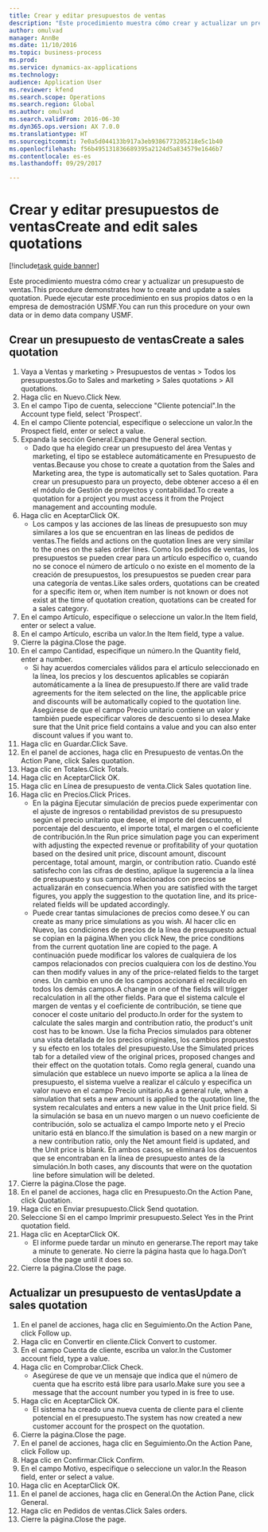 ```yaml
--- 
title: Crear y editar presupuestos de ventas
description: "Este procedimiento muestra cómo crear y actualizar un presupuesto de ventas."
author: omulvad
manager: AnnBe
ms.date: 11/10/2016
ms.topic: business-process
ms.prod: 
ms.service: dynamics-ax-applications
ms.technology: 
audience: Application User
ms.reviewer: kfend
ms.search.scope: Operations
ms.search.region: Global
ms.author: omulvad
ms.search.validFrom: 2016-06-30
ms.dyn365.ops.version: AX 7.0.0
ms.translationtype: HT
ms.sourcegitcommit: 7e0a5d044133b917a3eb9386773205218e5c1b40
ms.openlocfilehash: f56b495131836689395a2124d5a834579e1646b7
ms.contentlocale: es-es
ms.lasthandoff: 09/29/2017

---
```

# <a name="create-and-edit-sales-quotations"></a><span data-ttu-id="6a4d9-103">Crear y editar presupuestos de ventas</span><span class="sxs-lookup"><span data-stu-id="6a4d9-103">Create and edit sales quotations</span></span>

[!include[task guide banner](../../includes/task-guide-banner.md)]

<span data-ttu-id="6a4d9-104">Este procedimiento muestra cómo crear y actualizar un presupuesto de ventas.</span><span class="sxs-lookup"><span data-stu-id="6a4d9-104">This procedure demonstrates how to create and update a sales quotation.</span></span> <span data-ttu-id="6a4d9-105">Puede ejecutar este procedimiento en sus propios datos o en la empresa de demostración USMF.</span><span class="sxs-lookup"><span data-stu-id="6a4d9-105">You can run this procedure on your own data or in demo data company USMF.</span></span>


## <a name="create-a-sales-quotation"></a><span data-ttu-id="6a4d9-106">Crear un presupuesto de ventas</span><span class="sxs-lookup"><span data-stu-id="6a4d9-106">Create a sales quotation</span></span>
1. <span data-ttu-id="6a4d9-107">Vaya a Ventas y marketing > Presupuestos de ventas > Todos los presupuestos.</span><span class="sxs-lookup"><span data-stu-id="6a4d9-107">Go to Sales and marketing > Sales quotations > All quotations.</span></span>
2. <span data-ttu-id="6a4d9-108">Haga clic en Nuevo.</span><span class="sxs-lookup"><span data-stu-id="6a4d9-108">Click New.</span></span>
3. <span data-ttu-id="6a4d9-109">En el campo Tipo de cuenta, seleccione "Cliente potencial".</span><span class="sxs-lookup"><span data-stu-id="6a4d9-109">In the Account type field, select 'Prospect'.</span></span>
4. <span data-ttu-id="6a4d9-110">En el campo Cliente potencial, especifique o seleccione un valor.</span><span class="sxs-lookup"><span data-stu-id="6a4d9-110">In the Prospect field, enter or select a value.</span></span>
5. <span data-ttu-id="6a4d9-111">Expanda la sección General.</span><span class="sxs-lookup"><span data-stu-id="6a4d9-111">Expand the General section.</span></span>
    * <span data-ttu-id="6a4d9-112">Dado que ha elegido crear un presupuesto del área Ventas y marketing, el tipo se establece automáticamente en Presupuesto de ventas.</span><span class="sxs-lookup"><span data-stu-id="6a4d9-112">Because you chose to create a quotation from the Sales and Marketing area, the type is automatically set to Sales quotation.</span></span> <span data-ttu-id="6a4d9-113">Para crear un presupuesto para un proyecto, debe obtener acceso a él en el módulo de Gestión de proyectos y contabilidad.</span><span class="sxs-lookup"><span data-stu-id="6a4d9-113">To create a quotation for a project you must access it from the Project management and accounting module.</span></span>   
6. <span data-ttu-id="6a4d9-114">Haga clic en Aceptar</span><span class="sxs-lookup"><span data-stu-id="6a4d9-114">Click OK.</span></span>
    * <span data-ttu-id="6a4d9-115">Los campos y las acciones de las líneas de presupuesto son muy similares a los que se encuentran en las líneas de pedidos de ventas.</span><span class="sxs-lookup"><span data-stu-id="6a4d9-115">The fields and actions on the quotation lines are very similar to the ones on the sales order lines.</span></span>   <span data-ttu-id="6a4d9-116">Como los pedidos de ventas, los presupuestos se pueden crear para un artículo específico o, cuando no se conoce el número de artículo o no existe en el momento de la creación de presupuestos, los presupuestos se pueden crear para una categoría de ventas.</span><span class="sxs-lookup"><span data-stu-id="6a4d9-116">Like sales orders, quotations can be created for a specific item or, when item number is not known or does not exist at the time of quotation creation, quotations can be created for a sales category.</span></span>  
7. <span data-ttu-id="6a4d9-117">En el campo Artículo, especifique o seleccione un valor.</span><span class="sxs-lookup"><span data-stu-id="6a4d9-117">In the Item field, enter or select a value.</span></span>
8. <span data-ttu-id="6a4d9-118">En el campo Artículo, escriba un valor.</span><span class="sxs-lookup"><span data-stu-id="6a4d9-118">In the Item field, type a value.</span></span>
9. <span data-ttu-id="6a4d9-119">Cierre la página.</span><span class="sxs-lookup"><span data-stu-id="6a4d9-119">Close the page.</span></span>
10. <span data-ttu-id="6a4d9-120">En el campo Cantidad, especifique un número.</span><span class="sxs-lookup"><span data-stu-id="6a4d9-120">In the Quantity field, enter a number.</span></span>
    * <span data-ttu-id="6a4d9-121">Si hay acuerdos comerciales válidos para el artículo seleccionado en la línea, los precios y los descuentos aplicables se copiarán automáticamente a la línea de presupuesto.</span><span class="sxs-lookup"><span data-stu-id="6a4d9-121">If there are valid trade agreements for the item selected on the line, the applicable price and discounts will be automatically copied to the quotation line.</span></span> <span data-ttu-id="6a4d9-122">Asegúrese de que el campo Precio unitario contiene un valor y también puede especificar valores de descuento si lo desea.</span><span class="sxs-lookup"><span data-stu-id="6a4d9-122">Make sure that the Unit price field contains a value and you can also enter discount values if you want to.</span></span>  
11. <span data-ttu-id="6a4d9-123">Haga clic en Guardar.</span><span class="sxs-lookup"><span data-stu-id="6a4d9-123">Click Save.</span></span>
12. <span data-ttu-id="6a4d9-124">En el panel de acciones, haga clic en Presupuesto de ventas.</span><span class="sxs-lookup"><span data-stu-id="6a4d9-124">On the Action Pane, click Sales quotation.</span></span>
13. <span data-ttu-id="6a4d9-125">Haga clic en Totales.</span><span class="sxs-lookup"><span data-stu-id="6a4d9-125">Click Totals.</span></span>
14. <span data-ttu-id="6a4d9-126">Haga clic en Aceptar</span><span class="sxs-lookup"><span data-stu-id="6a4d9-126">Click OK.</span></span>
15. <span data-ttu-id="6a4d9-127">Haga clic en Línea de presupuesto de venta.</span><span class="sxs-lookup"><span data-stu-id="6a4d9-127">Click Sales quotation line.</span></span>
16. <span data-ttu-id="6a4d9-128">Haga clic en Precios.</span><span class="sxs-lookup"><span data-stu-id="6a4d9-128">Click Prices.</span></span>
    * <span data-ttu-id="6a4d9-129">En la página Ejecutar simulación de precios puede experimentar con el ajuste de ingresos o rentabilidad previstos de su presupuesto según el precio unitario que desee, el importe del descuento, el porcentaje del descuento, el importe total, el margen o el coeficiente de contribución.</span><span class="sxs-lookup"><span data-stu-id="6a4d9-129">In the Run price simulation page you can experiment with adjusting the expected revenue or profitability of your quotation based on the desired unit price, discount amount, discount percentage, total amount, margin, or contribution ratio.</span></span>   <span data-ttu-id="6a4d9-130">Cuando esté satisfecho con las cifras de destino, aplique la sugerencia a la línea de presupuesto y sus campos relacionados con precios se actualizarán en consecuencia.</span><span class="sxs-lookup"><span data-stu-id="6a4d9-130">When you are satisfied with the target figures, you apply the suggestion to the quotation line, and its price-related fields will be updated accordingly.</span></span>  
    * <span data-ttu-id="6a4d9-131">Puede crear tantas simulaciones de precios como desee.</span><span class="sxs-lookup"><span data-stu-id="6a4d9-131">Y ou can create as many price simulations as you wish.</span></span> <span data-ttu-id="6a4d9-132">Al hacer clic en Nuevo, las condiciones de precios de la línea de presupuesto actual se copian en la página.</span><span class="sxs-lookup"><span data-stu-id="6a4d9-132">When you click New, the price conditions from the current quotation line are copied to the page.</span></span> <span data-ttu-id="6a4d9-133">A continuación puede modificar los valores de cualquiera de los campos relacionados con precios cualquiera con los de destino.</span><span class="sxs-lookup"><span data-stu-id="6a4d9-133">You can then modify values in any of the price-related fields to the target ones.</span></span> <span data-ttu-id="6a4d9-134">Un cambio en uno de los campos accionará el recálculo en todos los demás campos.</span><span class="sxs-lookup"><span data-stu-id="6a4d9-134">A change in one of the fields will trigger recalculation in all the other fields.</span></span> <span data-ttu-id="6a4d9-135">Para que el sistema calcule el margen de ventas y el coeficiente de contribución, se tiene que conocer el coste unitario del producto.</span><span class="sxs-lookup"><span data-stu-id="6a4d9-135">In order for the system to calculate the sales margin and contribution ratio, the product's unit cost has to be known.</span></span> <span data-ttu-id="6a4d9-136">Use la ficha Precios simulados para obtener una vista detallada de los precios originales, los cambios propuestos y su efecto en los totales del presupuesto.</span><span class="sxs-lookup"><span data-stu-id="6a4d9-136">Use the Simulated prices tab for a detailed view of the original prices, proposed changes and their effect on the quotation totals.</span></span>   <span data-ttu-id="6a4d9-137">Como regla general, cuando una simulación que establece un nuevo importe se aplica a la línea de presupuesto, el sistema vuelve a realizar el cálculo y especifica un valor nuevo en el campo Precio unitario.</span><span class="sxs-lookup"><span data-stu-id="6a4d9-137">As a general rule, when a simulation that sets a new amount is applied to the quotation line, the system recalculates and enters a new value in the Unit price field.</span></span> <span data-ttu-id="6a4d9-138">Si la simulación se basa en un nuevo margen o un nuevo coeficiente de contribución, solo se actualiza el campo Importe neto y el Precio unitario está en blanco.</span><span class="sxs-lookup"><span data-stu-id="6a4d9-138">If the simulation is based on a new margin or a new contribution ratio, only the Net amount field is updated, and the Unit price is blank.</span></span> <span data-ttu-id="6a4d9-139">En ambos casos, se eliminará los descuentos que se encontraban en la línea de presupuesto antes de la simulación.</span><span class="sxs-lookup"><span data-stu-id="6a4d9-139">In both cases, any discounts that were on the quotation line before simulation will be deleted.</span></span>  
17. <span data-ttu-id="6a4d9-140">Cierre la página.</span><span class="sxs-lookup"><span data-stu-id="6a4d9-140">Close the page.</span></span>
18. <span data-ttu-id="6a4d9-141">En el panel de acciones, haga clic en Presupuesto.</span><span class="sxs-lookup"><span data-stu-id="6a4d9-141">On the Action Pane, click Quotation.</span></span>
19. <span data-ttu-id="6a4d9-142">Haga clic en Enviar presupuesto.</span><span class="sxs-lookup"><span data-stu-id="6a4d9-142">Click Send quotation.</span></span>
20. <span data-ttu-id="6a4d9-143">Seleccione Sí en el campo Imprimir presupuesto.</span><span class="sxs-lookup"><span data-stu-id="6a4d9-143">Select Yes in the Print quotation field.</span></span>
21. <span data-ttu-id="6a4d9-144">Haga clic en Aceptar</span><span class="sxs-lookup"><span data-stu-id="6a4d9-144">Click OK.</span></span>
    * <span data-ttu-id="6a4d9-145">El informe puede tardar un minuto en generarse.</span><span class="sxs-lookup"><span data-stu-id="6a4d9-145">The report may take a minute to generate.</span></span> <span data-ttu-id="6a4d9-146">No cierre la página hasta que lo haga.</span><span class="sxs-lookup"><span data-stu-id="6a4d9-146">Don’t close the page until it does so.</span></span>  
22. <span data-ttu-id="6a4d9-147">Cierre la página.</span><span class="sxs-lookup"><span data-stu-id="6a4d9-147">Close the page.</span></span>

## <a name="update-a-sales-quotation"></a><span data-ttu-id="6a4d9-148">Actualizar un presupuesto de ventas</span><span class="sxs-lookup"><span data-stu-id="6a4d9-148">Update a sales quotation</span></span>
1. <span data-ttu-id="6a4d9-149">En el panel de acciones, haga clic en Seguimiento.</span><span class="sxs-lookup"><span data-stu-id="6a4d9-149">On the Action Pane, click Follow up.</span></span>
2. <span data-ttu-id="6a4d9-150">Haga clic en Convertir en cliente.</span><span class="sxs-lookup"><span data-stu-id="6a4d9-150">Click Convert to customer.</span></span>
3. <span data-ttu-id="6a4d9-151">En el campo Cuenta de cliente, escriba un valor.</span><span class="sxs-lookup"><span data-stu-id="6a4d9-151">In the Customer account field, type a value.</span></span>
4. <span data-ttu-id="6a4d9-152">Haga clic en Comprobar.</span><span class="sxs-lookup"><span data-stu-id="6a4d9-152">Click Check.</span></span>
    * <span data-ttu-id="6a4d9-153">Asegúrese de que ve un mensaje que indica que el número de cuenta que ha escrito está libre para usarlo.</span><span class="sxs-lookup"><span data-stu-id="6a4d9-153">Make sure you see a message that the account number you typed in is free to use.</span></span>  
5. <span data-ttu-id="6a4d9-154">Haga clic en Aceptar</span><span class="sxs-lookup"><span data-stu-id="6a4d9-154">Click OK.</span></span>
    * <span data-ttu-id="6a4d9-155">El sistema ha creado una nueva cuenta de cliente para el cliente potencial en el presupuesto.</span><span class="sxs-lookup"><span data-stu-id="6a4d9-155">The system has now created a new customer account for the prospect on the quotation.</span></span>  
6. <span data-ttu-id="6a4d9-156">Cierre la página.</span><span class="sxs-lookup"><span data-stu-id="6a4d9-156">Close the page.</span></span>
7. <span data-ttu-id="6a4d9-157">En el panel de acciones, haga clic en Seguimiento.</span><span class="sxs-lookup"><span data-stu-id="6a4d9-157">On the Action Pane, click Follow up.</span></span>
8. <span data-ttu-id="6a4d9-158">Haga clic en Confirmar.</span><span class="sxs-lookup"><span data-stu-id="6a4d9-158">Click Confirm.</span></span>
9. <span data-ttu-id="6a4d9-159">En el campo Motivo, especifique o seleccione un valor.</span><span class="sxs-lookup"><span data-stu-id="6a4d9-159">In the Reason field, enter or select a value.</span></span>
10. <span data-ttu-id="6a4d9-160">Haga clic en Aceptar</span><span class="sxs-lookup"><span data-stu-id="6a4d9-160">Click OK.</span></span>
11. <span data-ttu-id="6a4d9-161">En el panel de acciones, haga clic en General.</span><span class="sxs-lookup"><span data-stu-id="6a4d9-161">On the Action Pane, click General.</span></span>
12. <span data-ttu-id="6a4d9-162">Haga clic en Pedidos de ventas.</span><span class="sxs-lookup"><span data-stu-id="6a4d9-162">Click Sales orders.</span></span>
13. <span data-ttu-id="6a4d9-163">Cierre la página.</span><span class="sxs-lookup"><span data-stu-id="6a4d9-163">Close the page.</span></span>


